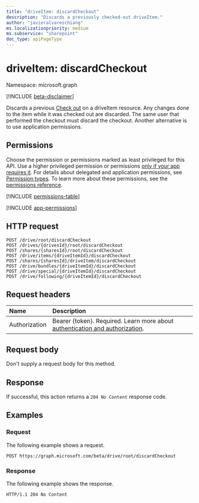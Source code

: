 ```yaml
---
title: "driveItem: discardCheckout"
description: "Discards a previously checked-out driveItem."
author: "javieralvarezchiang"
ms.localizationpriority: medium
ms.subservice: "sharepoint"
doc_type: apiPageType
---
```


# driveItem: discardCheckout

Namespace: microsoft.graph

[!INCLUDE [beta-disclaimer](../../includes/beta-disclaimer.md)]

Discards a previous [Check out](driveitem-checkout.md) on a driveItem resource. Any changes done to the item while it was checked out are discarded. 
The same user that performed the checkout must discard the checkout. Another alternative is to use application permissions.


## Permissions

Choose the permission or permissions marked as least privileged for this API. Use a higher privileged permission or permissions [only if your app requires it](/graph/permissions-overview#best-practices-for-using-microsoft-graph-permissions). For details about delegated and application permissions, see [Permission types](/graph/permissions-overview#permission-types). To learn more about these permissions, see the [permissions reference](/graph/permissions-reference).


<!-- {
  "blockType": "permissions",
  "name": "driveitem-discardcheckout-permissions"
}
-->
[!INCLUDE [permissions-table](../includes/permissions/driveitem-discardcheckout-permissions.md)]

[!INCLUDE [app-permissions](../includes/sharepoint-embedded-app-driveitem-permissions.md)]

## HTTP request

``` http
POST /drive/root/discardCheckout
POST /drives/{drivesId}/root/discardCheckout
POST /shares/{sharesId}/root/discardCheckout
POST /drive/items/{driveItemId}/discardCheckout
POST /shares/{sharesId}/driveItem/discardCheckout
POST /drive/bundles/{driveItemId}/discardCheckout
POST /drive/special/{driveItemId}/discardCheckout
POST /drive/following/{driveItemId}/discardCheckout
```

## Request headers

|Name|Description|
|:---|:---|
|Authorization|Bearer {token}. Required. Learn more about [authentication and authorization](/graph/auth/auth-concepts).|

## Request body

Don't supply a request body for this method.

## Response

If successful, this action returns a `204 No Content` response code.

## Examples

### Request

The following example shows a request.
<!-- {
  "blockType": "request",
  "name": "driveitemthis.discardcheckout"
}
-->
``` http
POST https://graph.microsoft.com/beta/drive/root/discardCheckout
```


### Response
The following example shows the response.
``` http
HTTP/1.1 204 No Content
```

